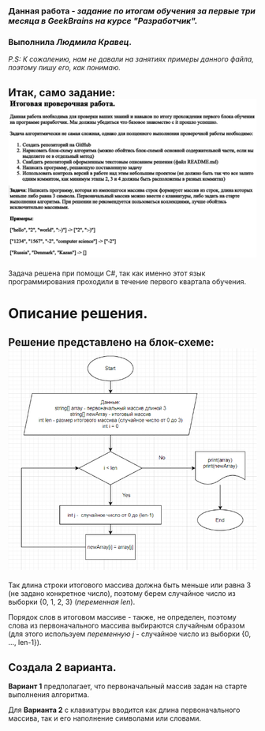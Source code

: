 ### Данная работа - *задание по итогам обучения за первые три месяца в GeekBrains на курсе **"Разработчик".***
### Выполнила ***Людмила Кравец.***
*P.S: К сожалению, нам не давали на занятиях примеры данного файла, поэтому пишу его, как понимаю.*

## Итак, само задание: ![Задание](%D0%97%D0%B0%D0%B4%D0%B0%D0%BD%D0%B8%D0%B5.png)

Задача решена при помощи С#, так как именно этот язык программирования проходили в течение первого квартала обучения.

# Описание решения.

## Решение представлено на блок-схеме: ![Блок-схема](%D0%91%D0%BB%D0%BE%D0%BA_%D1%81%D1%85%D0%B5%D0%BC%D0%B0.png)

Так длина строки итогового массива должна быть меньше или равна 3 (не задано конкретное число), поэтому берем случайное число из выборки {0, 1, 2, 3} (*переменная len*).

Порядок слов в итоговом массиве - также, не определен, поэтому слова из первоначального массива выбираются случайным образом (для этого используем *переменную j* - случайное число из выборки {0, ..., len-1}).

## Создала 2 варианта.

**Вариант 1** предполагает, что первоначальный массив задан на старте выполнения алгоритма.

Для **Варианта 2** с клавиатуры вводится как длина первоначального массива, так и его наполнение символами или словами.